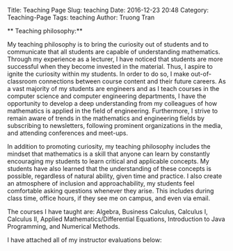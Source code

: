 Title: Teaching Page
Slug: teaching
Date: 2016-12-23 20:48
Category: Teaching-Page
Tags: teaching
Author: Truong Tran

** Teaching philosophy:**  


My teaching philosophy is to bring the curiosity out of students and to communicate that all students are capable of understanding mathematics. Through my experience as a lecturer, I have noticed that students are more successful when they become invested in the material. Thus, I aspire to ignite the curiosity within my students. In order to do so, I make out-of-classroom connections between course content and their future careers. As a vast majority of my students are engineers and as I teach courses in the computer science and computer engineering departments, I have the opportunity to develop a deep understanding from my colleagues of how mathematics is applied in the field of engineering. Furthermore, I strive to remain aware of trends in the mathematics and engineering fields by subscribing to newsletters, following prominent organizations in the media, and attending conferences and meet-ups.  


In addition to promoting curiosity, my teaching philosophy includes the mindset that mathematics is a skill that anyone can learn  by constantly encouraging my students to learn critical and applicable concepts. My students have also learned that the understanding of these concepts is possible, regardless of natural ability, given time and practice. I also create an atmosphere of inclusion and approachability, my students feel comfortable asking questions whenever they arise. This includes during class time, office hours, if they see me on campus, and even via email.


The courses I have taught are: Algebra, Business Calculus, Calculus I, Calculus II, Applied Mathematics/Differential Equations, Introduction to Java Programming, and Numerical Methods.


I have attached all of my instructor evaluations below:
